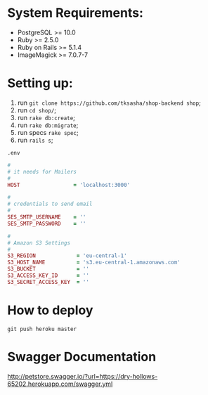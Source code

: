 # System Requirements:
* PostgreSQL >= 10.0
* Ruby >= 2.5.0
* Ruby on Rails >= 5.1.4
* ImageMagick >= 7.0.7-7

<!--
# Presettings
1. run `CREATE EXTENSION IF NOT EXISTS "pgcrypto"` in PostgreSQL console;
-->

# Setting up:
1. run `git clone https://github.com/tksasha/shop-backend shop`;
2. run `cd shop/`;
3. run `rake db:create`;
4. run `rake db:migrate`;
5. run specs `rake spec`;
7. run `rails s`;

`.env`

```ruby
#
# it needs for Mailers
#
HOST                 = 'localhost:3000'

#
# credentials to send email
#
SES_SMTP_USERNAME    = ''
SES_SMTP_PASSWORD    = ''

#
# Amazon S3 Settings
#
S3_REGION             = 'eu-central-1'
S3_HOST_NAME          = 's3.eu-central-1.amazonaws.com'
S3_BUCKET             = ''
S3_ACCESS_KEY_ID      = ''
S3_SECRET_ACCESS_KEY  = ''
```

# How to deploy
```
git push heroku master
```

# Swagger Documentation
http://petstore.swagger.io/?url=https://dry-hollows-65202.herokuapp.com/swagger.yml
